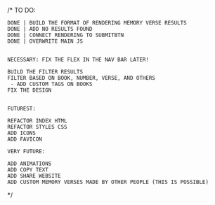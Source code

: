 /* TO DO:

    DONE | BUILD THE FORMAT OF RENDERING MEMORY VERSE RESULTS
    DONE | ADD NO RESULTS FOUND
    DONE | CONNECT RENDERING TO SUBMITBTN
    DONE | OVERWRITE MAIN JS


    NECESSARY: FIX THE FLEX IN THE NAV BAR LATER!

    BUILD THE FILTER RESULTS
    FILTER BASED ON BOOK, NUMBER, VERSE, AND OTHERS
     - ADD CUSTOM TAGS ON BOOKS
    FIX THE DESIGN


    FUTUREST:

    REFACTOR INDEX HTML
    REFACTOR STYLES CSS
    ADD ICONS
    ADD FAVICON

    VERY FUTURE:

    ADD ANIMATIONS
    ADD COPY TEXT
    ADD SHARE WEBSITE
    ADD CUSTOM MEMORY VERSES MADE BY OTHER PEOPLE (THIS IS POSSIBLE)
*/